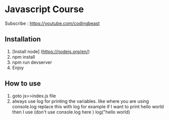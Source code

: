 # Javascript Course
Subscribe : https://youtube.com/codingbeast

## Installation

1. [Install node] (https://nodejs.org/en/)
3. npm install
4. npm run devserver
5. Enjoy

## How to use
1. goto js>>index.js file
2. always use log for printing the variables. 
like where you are using console.log replace this with log
for example if I want to print hello world then I use (don't use console.log here )
log("hello world)